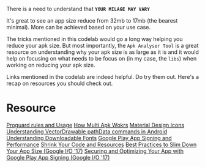 There is a need to understand that **`YOUR MILAGE MAY VARY`**

It's great to see an app size reduce from 32mb to 17mb (the bearest minimal). More can be achieved based on your use case.

The tricks mentioned in this codelab would go a long way helping you reduce your apk size. But most importantly, the `Apk Analyser Tool` is a great resource on understanding why your apk size is as large as it is and it would help on focusing on what needs to be focus on (in my case, the `libs`) when working on reducing your apk size.

Links mentioned in the codelab are indeed helpful. Do try them out. Here's a recap on resources you should check out.

# Resource 

[Proguard rules and Usage](https://www.guardsquare.com/en/proguard/manual/usage)
[How Multi Apk Wokrs](https://developer.android.com/google/play/publishing/multiple-apks.html#HowItWorks)
[Material Design Icons](https://materialdesignicons.com/)
[Understanding VectorDrawable pathData commands in Android](https://developer.android.com/guide/topics/ui/look-and-feel/downloadable-fonts.html)
[Understanding Downloadable Fonts](https://developer.android.com/guide/topics/ui/look-and-feel/downloadable-fonts.html)
[Google Play App Signing and Performance](https://support.google.com/googleplay/android-developer/answer/7384423?hl=en)
[Shrink Your Code and Resources](https://developer.android.com/studio/build/shrink-code.html)
[Best Practices to Slim Down Your App Size (Google I/O '17)](https://www.youtube.com/watch?v=5tdGAP927dk)
[Securing and Optimizing Your App with Google Play App Signing (Google I/O '17)](https://www.youtube.com/watch?v=AdfKNgyT438&t=451s)

